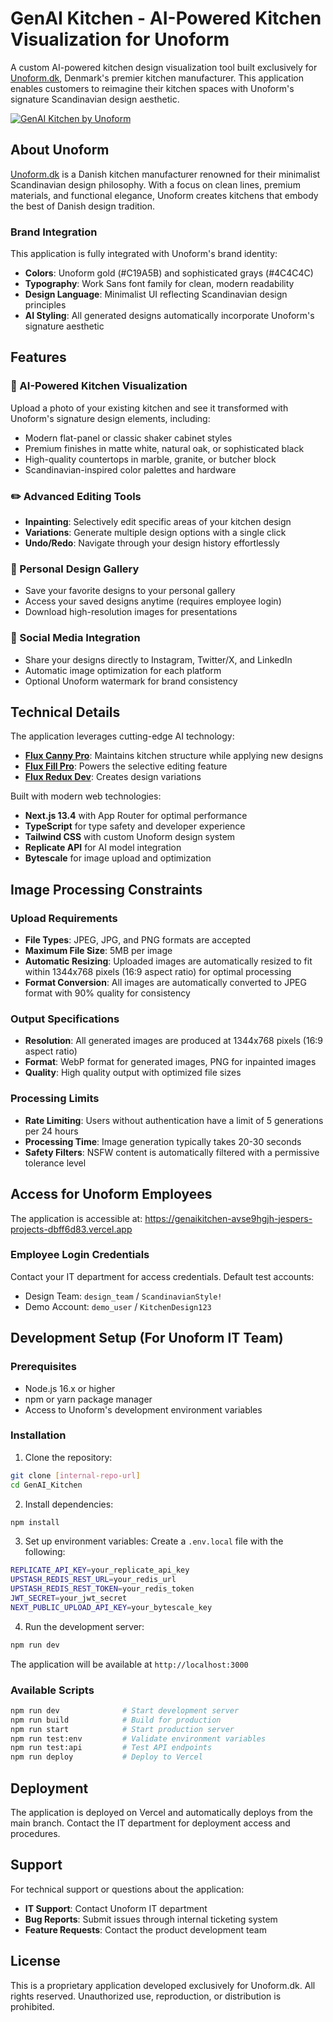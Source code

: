 # GenAI Kitchen - AI-Powered Kitchen Visualization for Unoform

A custom AI-powered kitchen design visualization tool built exclusively for [Unoform.dk](https://unoform.dk), Denmark's premier kitchen manufacturer. This application enables customers to reimagine their kitchen spaces with Unoform's signature Scandinavian design aesthetic.

[![GenAI Kitchen by Unoform](./public/screenshot.png)](https://genaikitchen-avse9hgjh-jespers-projects-dbff6d83.vercel.app)

## About Unoform

[Unoform.dk](https://unoform.dk) is a Danish kitchen manufacturer renowned for their minimalist Scandinavian design philosophy. With a focus on clean lines, premium materials, and functional elegance, Unoform creates kitchens that embody the best of Danish design tradition.

### Brand Integration
This application is fully integrated with Unoform's brand identity:
- **Colors**: Unoform gold (#C19A5B) and sophisticated grays (#4C4C4C)
- **Typography**: Work Sans font family for clean, modern readability
- **Design Language**: Minimalist UI reflecting Scandinavian design principles
- **AI Styling**: All generated designs automatically incorporate Unoform's signature aesthetic

## Features

### 🎨 AI-Powered Kitchen Visualization
Upload a photo of your existing kitchen and see it transformed with Unoform's signature design elements, including:
- Modern flat-panel or classic shaker cabinet styles
- Premium finishes in matte white, natural oak, or sophisticated black
- High-quality countertops in marble, granite, or butcher block
- Scandinavian-inspired color palettes and hardware

### ✏️ Advanced Editing Tools
- **Inpainting**: Selectively edit specific areas of your kitchen design
- **Variations**: Generate multiple design options with a single click
- **Undo/Redo**: Navigate through your design history effortlessly

### 💾 Personal Design Gallery
- Save your favorite designs to your personal gallery
- Access your saved designs anytime (requires employee login)
- Download high-resolution images for presentations

### 📱 Social Media Integration
- Share your designs directly to Instagram, Twitter/X, and LinkedIn
- Automatic image optimization for each platform
- Optional Unoform watermark for brand consistency

## Technical Details

The application leverages cutting-edge AI technology:
- **[Flux Canny Pro](https://replicate.com/black-forest-labs/flux-canny-pro)**: Maintains kitchen structure while applying new designs
- **[Flux Fill Pro](https://replicate.com/black-forest-labs/flux-fill-pro)**: Powers the selective editing feature
- **[Flux Redux Dev](https://replicate.com/black-forest-labs/flux-redux-dev)**: Creates design variations

Built with modern web technologies:
- **Next.js 13.4** with App Router for optimal performance
- **TypeScript** for type safety and developer experience
- **Tailwind CSS** with custom Unoform design system
- **Replicate API** for AI model integration
- **Bytescale** for image upload and optimization

## Image Processing Constraints

### Upload Requirements
- **File Types**: JPEG, JPG, and PNG formats are accepted
- **Maximum File Size**: 5MB per image
- **Automatic Resizing**: Uploaded images are automatically resized to fit within 1344x768 pixels (16:9 aspect ratio) for optimal processing
- **Format Conversion**: All images are automatically converted to JPEG format with 90% quality for consistency

### Output Specifications
- **Resolution**: All generated images are produced at 1344x768 pixels (16:9 aspect ratio)
- **Format**: WebP format for generated images, PNG for inpainted images
- **Quality**: High quality output with optimized file sizes

### Processing Limits
- **Rate Limiting**: Users without authentication have a limit of 5 generations per 24 hours
- **Processing Time**: Image generation typically takes 20-30 seconds
- **Safety Filters**: NSFW content is automatically filtered with a permissive tolerance level

## Access for Unoform Employees

The application is accessible at: https://genaikitchen-avse9hgjh-jespers-projects-dbff6d83.vercel.app

### Employee Login Credentials
Contact your IT department for access credentials. Default test accounts:
- Design Team: `design_team` / `ScandinavianStyle!`
- Demo Account: `demo_user` / `KitchenDesign123`

## Development Setup (For Unoform IT Team)

### Prerequisites
- Node.js 16.x or higher
- npm or yarn package manager
- Access to Unoform's development environment variables

### Installation

1. Clone the repository:
```bash
git clone [internal-repo-url]
cd GenAI_Kitchen
```

2. Install dependencies:
```bash
npm install
```

3. Set up environment variables:
Create a `.env.local` file with the following:
```bash
REPLICATE_API_KEY=your_replicate_api_key
UPSTASH_REDIS_REST_URL=your_redis_url
UPSTASH_REDIS_REST_TOKEN=your_redis_token
JWT_SECRET=your_jwt_secret
NEXT_PUBLIC_UPLOAD_API_KEY=your_bytescale_key
```

4. Run the development server:
```bash
npm run dev
```

The application will be available at `http://localhost:3000`

### Available Scripts
```bash
npm run dev              # Start development server
npm run build            # Build for production
npm run start            # Start production server
npm run test:env         # Validate environment variables
npm run test:api         # Test API endpoints
npm run deploy           # Deploy to Vercel
```

## Deployment

The application is deployed on Vercel and automatically deploys from the main branch. Contact the IT department for deployment access and procedures.

## Support

For technical support or questions about the application:
- **IT Support**: Contact Unoform IT department
- **Bug Reports**: Submit issues through internal ticketing system
- **Feature Requests**: Contact the product development team

## License

This is a proprietary application developed exclusively for Unoform.dk. All rights reserved. Unauthorized use, reproduction, or distribution is prohibited.

